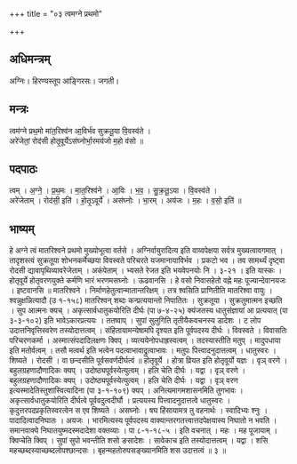 +++
title = "०३ त्वमग्ने प्रथमो"

+++
## अधिमन्त्रम्
अग्निः। हिरण्यस्तूप आङ्गिरसः। जगती।

## मन्त्रः
त्वम॑ग्ने प्रथ॒मो मा॑त॒रिश्व॑न आ॒विर्भ॑व सुक्रतू॒या वि॒वस्व॑ते ।  
अरे॑जेतां॒ रोद॑सी होतृ॒वूर्येऽस॑घ्नोर्भा॒रमय॑जो म॒हो व॑सो ॥

## पदपाठः
त्वम् । अ॒ग्ने॒ । प्र॒थ॒मः । मा॒त॒रिश्व॑ने । आ॒विः । भ॒व॒ । सु॒क्र॒तू॒ऽया । वि॒वस्व॑ते ।  
अरे॑जेताम् । रोद॑सी॒ इति॑ । हो॒तृ॒ऽवूर्ये॑ । अस॑घ्नोः । भा॒रम् । अय॑जः । म॒हः । व॒सो॒ इति॑ ॥

## भाष्यम्
हे अग्ने त्वं मातरिश्वने प्रथमो मुख्योभूत्वा वर्तसे । अग्निर्वायुरादित्य इति वाय्वपेक्षया सर्वत्र मुख्यत्वावगमात् । तादृशस्त्वं सुक्रतूया शोभनकर्मेच्छया विवस्वते परिचरते यजमानायाविर्भव । प्रकटो भव । तव सामर्थ्यं दृष्ट्वा रोदसी द्यावापृथिव्यावरेजेताम् । अकंपेताम् । भ्यसते रेजत इति भयवेपनयोः नि । ३-२१ । इति यास्कः । होतृवूर्ये होतृवरणयुक्ते कर्मणि भारं भरणमसघ्नोः । ऊढवानसि । हे वसो निवासहेतो वह्ने महः पूज्यान्देवानयजः । इष्टवानसि ॥ मातरिश्वने । निर्माणहेतुत्वान्मातान्तरिक्षम् । तत्र श्वसिति प्राणितीति मातरिश्वा वायुः । श्वन्नुक्षन्नित्यादौ (उ १-१५८) मातरिश्वन् शब्दः कन्प्रत्ययान्तो निपातितः । सुक्रतूया । सुक्रतुमात्मन इच्छति । सुप आत्मनः क्यच् । अकृत्सार्वधातुकयोरिति दीर्घः (पा ७-४-२५) क्यंजतस्य धातुसंज्ञायां आ प्रत्ययात् (पा ३-३-१०२) इति भावेऽकारप्रत्ययः । ततष्वाप् । सुपां सुलुगिति तृतीयैकवचनस्य डादेशः । ट लोप उदात्तनिवृत्तिस्वरेण तस्योदात्तत्वम् । संहितायामन्येषामपि दृश्यत इति पूर्वपदस्य दीर्घः । विवस्वते । विवासतिः परिचरणकर्मा । अस्मात्संपदादिलक्षणः क्विप् । व्यत्ययेनोपधाह्रस्वत्वम् । तदस्यास्तीति मतुप् । मादुपधाया इति मतोर्वत्वम् । तसौ मत्वर्थ इति भत्वेन पदत्वाभावाद्रुत्वाभावः । मतुपः पित्त्वादनुदात्तत्वम् । धातुस्वरः । शिष्यते । रोदसी । वा छन्दसीति पूर्वसवर्णदीर्घत्वं ॥ होतृवूर्ये । होत्रा व्रियत इति होतृवूर्यो यज्ञः । वृञ् वरणे । बहुलग्रहणादौणादिकः क्यप् । उदोष्ठ्यपूर्वस्येत्युत्वम् । हलि चेति दीर्घः । यद्वा । वृञ् वरणे । बहुलग्रहणादौणादिकः क्यप् । उदोष्ठ्यपूर्वस्येत्युत्वम् । हलि चेति दीर्घः । यद्वा । वृञ् वरण इत्यस्मादेतिस्तुशास्वित्यादिना (पा ३-१-१०९) क्यप् । अनित्यमागमशासनमिति तुगभावः । अकृत्सार्वधातुकयोरिति दीर्घत्वे पूर्ववदुत्वदीर्घौ । प्रत्ययस्य पित्त्वादनुदात्तत्वे धातुस्वरः । कृदुत्तरपदप्रकृतिस्वरत्वेन स एव शिष्यते । असघ्नोः । षघ हिंसायामत्र तु वहनार्थः । स्वादिभ्यः श्नुः । पादादित्वादनिघातः । अयजः । भारमित्यस्य पूर्वपदस्य वाक्यान्तरगतत्त्वात्तदपेक्षयास्य निघातो न भवति । समानवाक्ये निघातयुष्मदस्मदादेशा वक्तव्याः । पा ८-१-१८-५ । इति वचनात् । महः । मह पूजायाम् । क्विप्चेति क्विप् । सुपां सुपो भवन्तीति शसो ङसादेशः । सावेकाच इति तस्योदात्तत्वम् । यद्वा । शसि महच्छब्दस्याच्छब्दलोपश्छान्दसः । बृहन्महतोरुपसङ्ख्यानमिति शस उदात्तत्वं ॥ ३ ॥